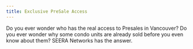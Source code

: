 ```yaml
---
title: Exclusive PreSale Access
---
```



Do you ever wonder who has the real access to Presales in Vancouver? Do you ever wonder why some condo units are already sold before you even know about them? SEERA Networks has the answer.